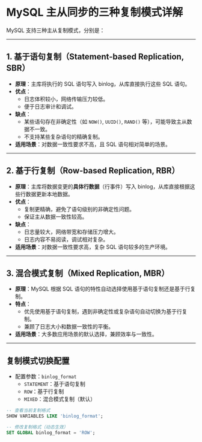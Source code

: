 # MySQL 主从同步的三种复制模式详解

MySQL 支持三种主从复制模式，分别是：

---

## 1. 基于语句复制（Statement-based Replication, SBR）

- **原理**：主库将执行的 SQL 语句写入 binlog，从库直接执行这些 SQL 语句。  
- **优点**：  
  - 日志体积较小，网络传输压力较低。  
  - 便于日志审计和调试。  
- **缺点**：  
  - 某些语句存在非确定性（如 `NOW()`, `UUID()`, `RAND()` 等），可能导致主从数据不一致。  
  - 不支持某些复杂语句的精确复制。  
- **适用场景**：对数据一致性要求不高，且 SQL 语句相对简单的场景。

---

## 2. 基于行复制（Row-based Replication, RBR）

- **原理**：主库将数据变更的**具体行数据**（行事件）写入 binlog，从库直接根据这些行数据更新本地数据。  
- **优点**：  
  - 复制更精确，避免了语句级别的非确定性问题。  
  - 保证主从数据一致性较高。  
- **缺点**：  
  - 日志量较大，网络带宽和存储压力增大。  
  - 日志内容不易阅读，调试相对复杂。  
- **适用场景**：对数据一致性要求高，复杂 SQL 语句较多的生产环境。

---

## 3. 混合模式复制（Mixed Replication, MBR）

- **原理**：MySQL 根据 SQL 语句的特性自动选择使用基于语句复制还是基于行复制。  
- **特点**：  
  - 优先使用基于语句复制，遇到非确定性或复杂语句自动切换为基于行复制。  
  - 兼顾了日志大小和数据一致性的平衡。  
- **适用场景**：大多数应用场景的默认选择，兼顾效率与一致性。

---

## 复制模式切换配置

- 配置参数：`binlog_format`  
  - `STATEMENT`：基于语句复制  
  - `ROW`：基于行复制  
  - `MIXED`：混合模式复制（默认）

```sql
-- 查看当前复制格式
SHOW VARIABLES LIKE 'binlog_format';

-- 修改复制格式（动态生效）
SET GLOBAL binlog_format = 'ROW';
